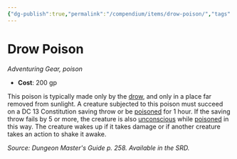 ```yaml
---
{"dg-publish":true,"permalink":"/compendium/items/drow-poison/","tags":["compendium/src/5e/dmg","item/gear/poison","item/property/poison"]}
---
```


# Drow Poison
*Adventuring Gear, poison*  

- **Cost**: 200 gp

This poison is typically made only by the [drow](compendium/bestiary/humanoid/drow.md), and only in a place far removed from sunlight. A creature subjected to this poison must succeed on a DC 13 Constitution saving throw or be [poisoned](rules/conditions.md#poisoned) for 1 hour. If the saving throw fails by 5 or more, the creature is also [unconscious](rules/conditions.md#unconscious) while [poisoned](rules/conditions.md#poisoned) in this way. The creature wakes up if it takes damage or if another creature takes an action to shake it awake.

*Source: Dungeon Master's Guide p. 258. Available in the SRD.*